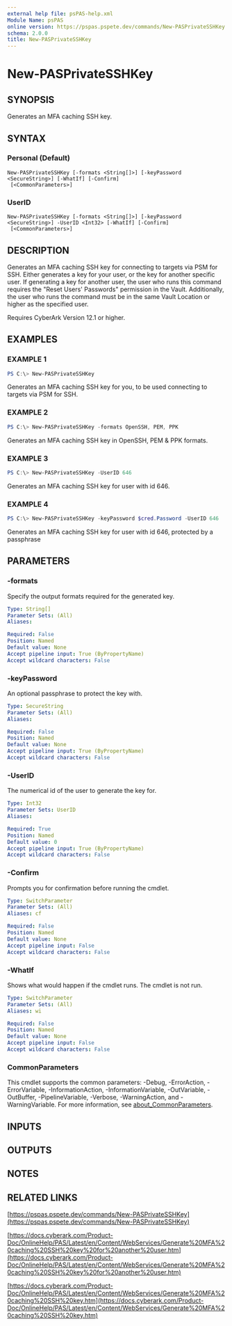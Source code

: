 ```yaml
---
external help file: psPAS-help.xml
Module Name: psPAS
online version: https://pspas.pspete.dev/commands/New-PASPrivateSSHKey
schema: 2.0.0
title: New-PASPrivateSSHKey
---
```


# New-PASPrivateSSHKey

## SYNOPSIS
Generates an MFA caching SSH key.

## SYNTAX

### Personal (Default)
```
New-PASPrivateSSHKey [-formats <String[]>] [-keyPassword <SecureString>] [-WhatIf] [-Confirm]
 [<CommonParameters>]
```

### UserID
```
New-PASPrivateSSHKey [-formats <String[]>] [-keyPassword <SecureString>] -UserID <Int32> [-WhatIf] [-Confirm]
 [<CommonParameters>]
```

## DESCRIPTION
Generates an MFA caching SSH key for connecting to targets via PSM for SSH.
Either generates a key for your user, or the key for another specific user.
If generating a key for another user, the user who runs this command requires the "Reset Users' Passwords" permission in the Vault.
Additionally, the user who runs the command must be in the same Vault Location or higher as the specified user.

Requires CyberArk Version 12.1 or higher.

## EXAMPLES

### EXAMPLE 1
```powershell
PS C:\> New-PASPrivateSSHKey
```

Generates an MFA caching SSH key for you, to be used connecting to targets via PSM for SSH.

### EXAMPLE 2
```powershell
PS C:\> New-PASPrivateSSHKey -formats OpenSSH, PEM, PPK
```

Generates an MFA caching SSH key in OpenSSH, PEM & PPK formats.

### EXAMPLE 3
```powershell
PS C:\> New-PASPrivateSSHKey -UserID 646
```

Generates an MFA caching SSH key for user with id 646.

### EXAMPLE 4
```powershell
PS C:\> New-PASPrivateSSHKey -keyPassword $cred.Password -UserID 646
```

Generates an MFA caching SSH key for user with id 646, protected by a passphrase

## PARAMETERS

### -formats
Specify the output formats required for the generated key.

```yaml
Type: String[]
Parameter Sets: (All)
Aliases:

Required: False
Position: Named
Default value: None
Accept pipeline input: True (ByPropertyName)
Accept wildcard characters: False
```

### -keyPassword
An optional passphrase to protect the key with.

```yaml
Type: SecureString
Parameter Sets: (All)
Aliases:

Required: False
Position: Named
Default value: None
Accept pipeline input: True (ByPropertyName)
Accept wildcard characters: False
```

### -UserID
The numerical id of the user to generate the key for.

```yaml
Type: Int32
Parameter Sets: UserID
Aliases:

Required: True
Position: Named
Default value: 0
Accept pipeline input: True (ByPropertyName)
Accept wildcard characters: False
```

### -Confirm
Prompts you for confirmation before running the cmdlet.

```yaml
Type: SwitchParameter
Parameter Sets: (All)
Aliases: cf

Required: False
Position: Named
Default value: None
Accept pipeline input: False
Accept wildcard characters: False
```

### -WhatIf
Shows what would happen if the cmdlet runs. The cmdlet is not run.

```yaml
Type: SwitchParameter
Parameter Sets: (All)
Aliases: wi

Required: False
Position: Named
Default value: None
Accept pipeline input: False
Accept wildcard characters: False
```

### CommonParameters
This cmdlet supports the common parameters: -Debug, -ErrorAction, -ErrorVariable, -InformationAction, -InformationVariable, -OutVariable, -OutBuffer, -PipelineVariable, -Verbose, -WarningAction, and -WarningVariable. For more information, see [about_CommonParameters](http://go.microsoft.com/fwlink/?LinkID=113216).

## INPUTS

## OUTPUTS

## NOTES

## RELATED LINKS

[https://pspas.pspete.dev/commands/New-PASPrivateSSHKey](https://pspas.pspete.dev/commands/New-PASPrivateSSHKey)

[https://docs.cyberark.com/Product-Doc/OnlineHelp/PAS/Latest/en/Content/WebServices/Generate%20MFA%20caching%20SSH%20key%20for%20another%20user.htm](https://docs.cyberark.com/Product-Doc/OnlineHelp/PAS/Latest/en/Content/WebServices/Generate%20MFA%20caching%20SSH%20key%20for%20another%20user.htm)

[https://docs.cyberark.com/Product-Doc/OnlineHelp/PAS/Latest/en/Content/WebServices/Generate%20MFA%20caching%20SSH%20key.htm](https://docs.cyberark.com/Product-Doc/OnlineHelp/PAS/Latest/en/Content/WebServices/Generate%20MFA%20caching%20SSH%20key.htm)
